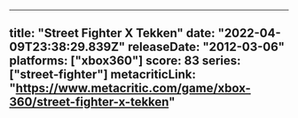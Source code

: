 
---
title: "Street Fighter X Tekken"
date: "2022-04-09T23:38:29.839Z"
releaseDate: "2012-03-06"
platforms: ["xbox360"]
score: 83
series: ["street-fighter"]
metacriticLink: "https://www.metacritic.com/game/xbox-360/street-fighter-x-tekken"
---
